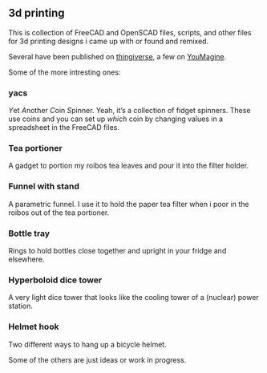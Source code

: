 ## 3d printing

This is collection of FreeCAD and OpenSCAD files, scripts, and other files for 3d printing designs i came up with or found and remixed.

Several have been published on [thingiverse](https://github.com/ospalh/3d-printing/tree/develop/y-belt-holder), a few on [YouMagine](https://www.youmagine.com/ospalh/designs).

Some of the more intresting ones:

### yacs

*Y*et *A*nother *C*oin *S*pinner.
Yeah, it’s a collection of fidget spinners. These use coins and you can set up *which* coin by changing values in a spreadsheet in the FreeCAD files.

### Tea portioner

A gadget to portion my roibos tea leaves and pour it into
the filter holder.

### Funnel with stand

A parametric funnel. I use it to hold the paper tea filter when i poor in the roibos out of the tea portioner.

### Bottle tray

Rings to hold bottles close together and upright in your fridge and elsewhere.

### Hyperboloid dice tower

A very light dice tower that looks like the cooling tower of a (nuclear) power station.


### Helmet hook

Two different ways to hang up a bicycle helmet.


Some of the others are just ideas or work in progress.
